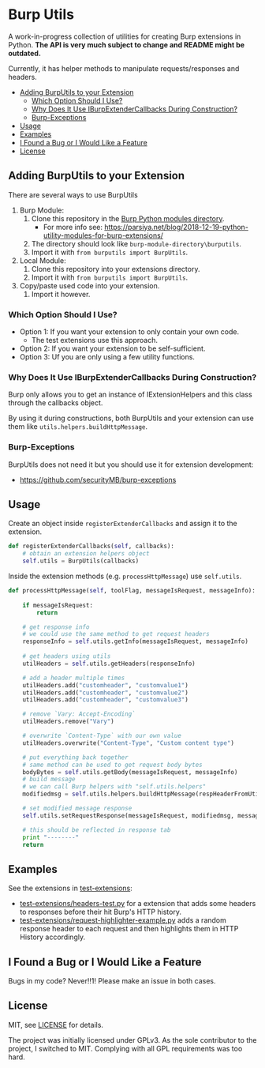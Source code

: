 # Burp Utils <!-- omit in toc -->
A work-in-progress collection of utilities for creating Burp extensions in
Python. **The API is very much subject to change and README might be outdated.**

Currently, it has helper methods to manipulate requests/responses and headers.

- [Adding BurpUtils to your Extension](#adding-burputils-to-your-extension)
    - [Which Option Should I Use?](#which-option-should-i-use)
    - [Why Does It Use IBurpExtenderCallbacks During Construction?](#why-does-it-use-iburpextendercallbacks-during-construction)
    - [Burp-Exceptions](#burp-exceptions)
- [Usage](#usage)
- [Examples](#examples)
- [I Found a Bug or I Would Like a Feature](#i-found-a-bug-or-i-would-like-a-feature)
- [License](#license)

## Adding BurpUtils to your Extension
There are several ways to use BurpUtils

1. Burp Module:
    1. Clone this repository in the [Burp Python modules directory][python-burp-module].
        * For more info see: https://parsiya.net/blog/2018-12-19-python-utility-modules-for-burp-extensions/
    2. The directory should look like `burp-module-directory\burputils`.
    3. Import it with `from burputils import BurpUtils`.
2. Local Module:
    1. Clone this repository into your extensions directory.
    2. Import it with `from burputils import BurpUtils`.
3. Copy/paste used code into your extension.
    1. Import it however.

### Which Option Should I Use?

* Option 1: If you want your extension to only contain your own code.
    * The test extensions use this approach.
* Option 2: If you want your extension to be self-sufficient.
* Option 3: Uf you are only using a few utility functions.

### Why Does It Use IBurpExtenderCallbacks During Construction?
Burp only allows you to get an instance of IExtensionHelpers and this class
through the callbacks object.

By using it during constructions, both BurpUtils and your extension can use
them like `utils.helpers.buildHttpMessage`.

### Burp-Exceptions
BurpUtils does not need it but you should use it for extension development:

* https://github.com/securityMB/burp-exceptions

## Usage
Create an object inside `registerExtenderCallbacks` and assign it to the
extension.

``` python
def registerExtenderCallbacks(self, callbacks):
    # obtain an extension helpers object
    self.utils = BurpUtils(callbacks)
```

Inside the extension methods (e.g. `processHttpMessage`) use `self.utils`.

``` python
def processHttpMessage(self, toolFlag, messageIsRequest, messageInfo):
    
    if messageIsRequest:         
        return

    # get response info
    # we could use the same method to get request headers
    responseInfo = self.utils.getInfo(messageIsRequest, messageInfo)
    
    # get headers using utils
    utilHeaders = self.utils.getHeaders(responseInfo)

    # add a header multiple times
    utilHeaders.add("customheader", "customvalue1")
    utilHeaders.add("customheader", "customvalue2")
    utilHeaders.add("customheader", "customvalue3")

    # remove `Vary: Accept-Encoding`
    utilHeaders.remove("Vary")

    # overwrite `Content-Type` with our own value
    utilHeaders.overwrite("Content-Type", "Custom content type")

    # put everything back together
    # same method can be used to get request body bytes
    bodyBytes = self.utils.getBody(messageIsRequest, messageInfo)
    # build message
    # we can call Burp helpers with "self.utils.helpers"
    modifiedmsg = self.utils.helpers.buildHttpMessage(respHeaderFromUtils, bodyBytes)

    # set modified message response
    self.utils.setRequestResponse(messageIsRequest, modifiedmsg, messageInfo)

    # this should be reflected in response tab
    print "--------"
    return
```

## Examples
See the extensions in [test-extensions](test-extensions):

* [test-extensions/headers-test.py](test-extensions/headers-test.py) for a
  extension that adds some headers to responses before their hit Burp's HTTP
  history.
* [test-extensions/request-highlighter-example.py](test-extensions/request-highlighter-example.py)
  adds a random response header to each request and then highlights them in HTTP
  History accordingly.

## I Found a Bug or I Would Like a Feature
Bugs in my code? Never!!1! Please make an issue in both cases.

## License
MIT, see [LICENSE](LICENSE) for details.

The project was initially licensed under GPLv3. As the sole contributor to the
project, I switched to MIT. Complying with all GPL requirements was too hard.

<!-- Links -->
[python-burp-module]: https://portswigger.net/burp/documentation/desktop/tools/extender#python-environment